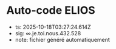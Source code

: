 # Auto-code ELIOS
- ts: 2025-10-18T03:27:24.614Z
- sig: ∞.je.toi.nous.432.528
- note: fichier généré automatiquement